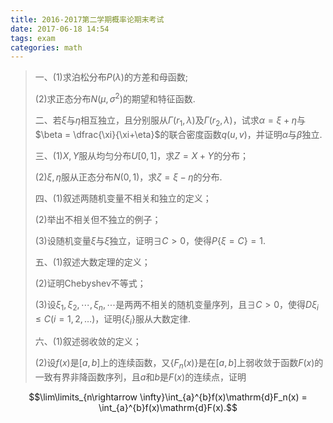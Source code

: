 ```yaml
---
title: 2016-2017第二学期概率论期末考试
date: 2017-06-18 14:54
tags: exam
categories: math
---
```


> 一、(1)求泊松分布$P(\lambda)$的方差和母函数;
>
> (2)求正态分布$N(\mu,\sigma^2)$的期望和特征函数.
>
> 二、若$\xi$与$\eta$相互独立，且分别服从$\Gamma(r_1,\lambda)$及$\Gamma(r_2,\lambda)$，试求$\alpha = \xi + \eta$与$\beta = \dfrac{\xi}{\xi+\eta}$的联合密度函数$q(u,v)$，并证明$\alpha$与$\beta$独立.
>
> 三、(1)$X,Y$服从均匀分布$U[0,1]$，求$Z=X+Y$的分布；
>
> (2)$\xi,\eta$服从正态分布$N(0,1)$，求$\zeta = \xi - \eta$的分布.
>
> 四、(1)叙述两随机变量不相关和独立的定义；
>
> (2)举出不相关但不独立的例子；
>
> (3)设随机变量$\xi$与$\xi$独立，证明$\exists C > 0$，使得$P\{\xi = C\} = 1$.
>
> 五、(1)叙述大数定理的定义；
>
> (2)证明Chebyshev不等式；
>
> (3)设$\xi_1,\xi_2,\cdots,\xi_n,\cdots$是两两不相关的随机变量序列，且$\exists C > 0$，使得$D\xi_i\leqslant C(i=1,2,\ldots)$，证明$\{\xi_i\}$服从大数定律.
>
> 六、(1)叙述弱收敛的定义；
>
> (2)设$f(x)$是$[a,b]$上的连续函数，又$\{F_n(x)\}$是在$[a,b]$上弱收敛于函数$F(x)$的一致有界非降函数序列，且$a$和$b$是$F(x)$的连续点，证明
>
$$\lim\limits_{n\rightarrow \infty}\int_{a}^{b}f(x)\mathrm{d}F_n(x) = \int_{a}^{b}f(x)\mathrm{d}F(x).$$